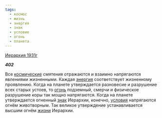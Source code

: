 ```yaml
---
tags:
  - космос
  - жизнь
  - энергия
  - знак
  - условие
  - огонь
  - планета
---
```

[Иерархия 1931г](https://127.0.0.1:4002/agni/1931)

___402___

Все [космические](../../../tags/#космос) смятения отражаются и взаимно напрягаются явлениями жизненными. Каждая [энергия](../../../tags/#энергия) соответствует жизненному проявлению. Когда на планете утверждается разновесие и разрушение всех старых устоев, то [огонь](../../../tags/#огонь) подземный, смерчи и физическое разрушение коры так мощно напрягаются. Когда на планете утверждается огненный [знак](../../../tags/#знак) Иерархии, конечно, [условия](../../../tags/#условие) напрягаются огнём животворным. Так великое утверждение устанавливается высшим огнём [жизни](../../../tags/#жизнь) Иерархии.   

